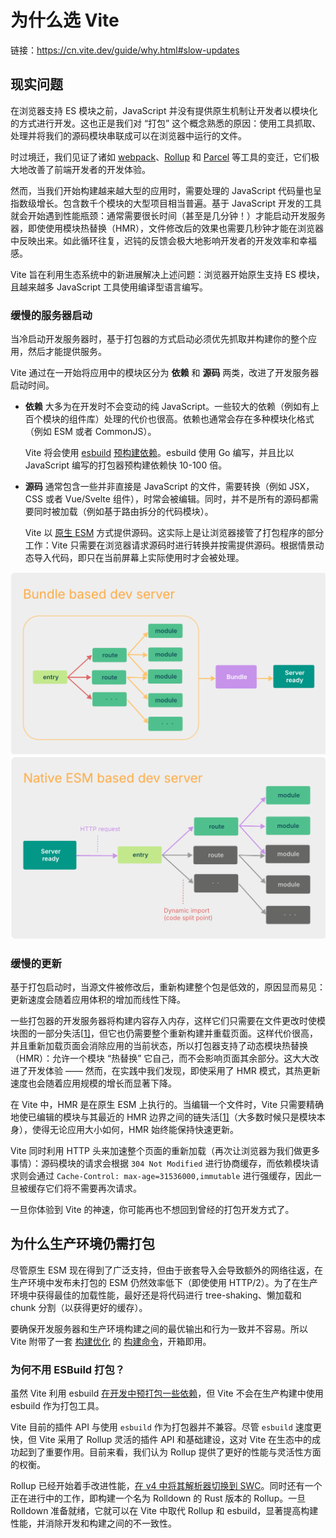 # 为什么选 Vite

链接：https://cn.vite.dev/guide/why.html#slow-updates

## 现实问题

在浏览器支持 ES 模块之前，JavaScript 并没有提供原生机制让开发者以模块化的方式进行开发。这也正是我们对 “打包” 这个概念熟悉的原因：使用工具抓取、处理并将我们的源码模块串联成可以在浏览器中运行的文件。

时过境迁，我们见证了诸如 [webpack](https://webpack.js.org/)、[Rollup](https://rollupjs.org/) 和 [Parcel](https://parceljs.org/) 等工具的变迁，它们极大地改善了前端开发者的开发体验。

然而，当我们开始构建越来越大型的应用时，需要处理的 JavaScript 代码量也呈指数级增长。包含数千个模块的大型项目相当普遍。基于 JavaScript 开发的工具就会开始遇到性能瓶颈：通常需要很长时间（甚至是几分钟！）才能启动开发服务器，即使使用模块热替换（HMR），文件修改后的效果也需要几秒钟才能在浏览器中反映出来。如此循环往复，迟钝的反馈会极大地影响开发者的开发效率和幸福感。

Vite 旨在利用生态系统中的新进展解决上述问题：浏览器开始原生支持 ES 模块，且越来越多 JavaScript 工具使用编译型语言编写。

### 缓慢的服务器启动

当冷启动开发服务器时，基于打包器的方式启动必须优先抓取并构建你的整个应用，然后才能提供服务。

Vite 通过在一开始将应用中的模块区分为 **依赖** 和 **源码** 两类，改进了开发服务器启动时间。

- **依赖** 大多为在开发时不会变动的纯 JavaScript。一些较大的依赖（例如有上百个模块的组件库）处理的代价也很高。依赖也通常会存在多种模块化格式（例如 ESM 或者 CommonJS）。

  Vite 将会使用 [esbuild](https://esbuild.github.io/) [预构建依赖](https://cn.vite.dev/guide/dep-pre-bundling.html)。esbuild 使用 Go 编写，并且比以 JavaScript 编写的打包器预构建依赖快 10-100 倍。

- **源码** 通常包含一些并非直接是 JavaScript 的文件，需要转换（例如 JSX，CSS 或者 Vue/Svelte 组件），时常会被编辑。同时，并不是所有的源码都需要同时被加载（例如基于路由拆分的代码模块）。

  Vite 以 [原生 ESM](https://developer.mozilla.org/en-US/docs/Web/JavaScript/Guide/Modules) 方式提供源码。这实际上是让浏览器接管了打包程序的部分工作：Vite 只需要在浏览器请求源码时进行转换并按需提供源码。根据情景动态导入代码，即只在当前屏幕上实际使用时才会被处理。

<img src="./assets/image-20241230150619226.png" alt="image-20241230150619226" style="zoom:50%;" />

<img src="./assets/image-20241230150630624.png" alt="image-20241230150630624" style="zoom:50%;" />

### 缓慢的更新

基于打包启动时，当源文件被修改后，重新构建整个包是低效的，原因显而易见：更新速度会随着应用体积的增加而线性下降。

一些打包器的开发服务器将构建内容存入内存，这样它们只需要在文件更改时使模块图的一部分失活[[1\]](https://cn.vite.dev/guide/why.html#footnote-1)，但它也仍需要整个重新构建并重载页面。这样代价很高，并且重新加载页面会消除应用的当前状态，所以打包器支持了动态模块热替换（HMR）：允许一个模块 “热替换” 它自己，而不会影响页面其余部分。这大大改进了开发体验 —— 然而，在实践中我们发现，即使采用了 HMR 模式，其热更新速度也会随着应用规模的增长而显著下降。

在 Vite 中，HMR 是在原生 ESM 上执行的。当编辑一个文件时，Vite 只需要精确地使已编辑的模块与其最近的 HMR 边界之间的链失活[[1\]](https://cn.vite.dev/guide/why.html#footnote-1)（大多数时候只是模块本身），使得无论应用大小如何，HMR 始终能保持快速更新。

Vite 同时利用 HTTP 头来加速整个页面的重新加载（再次让浏览器为我们做更多事情）：源码模块的请求会根据 `304 Not Modified` 进行协商缓存，而依赖模块请求则会通过 `Cache-Control: max-age=31536000,immutable` 进行强缓存，因此一旦被缓存它们将不需要再次请求。

一旦你体验到 Vite 的神速，你可能再也不想回到曾经的打包开发方式了。

## 为什么生产环境仍需打包

尽管原生 ESM 现在得到了广泛支持，但由于嵌套导入会导致额外的网络往返，在生产环境中发布未打包的 ESM 仍然效率低下（即使使用 HTTP/2）。为了在生产环境中获得最佳的加载性能，最好还是将代码进行 tree-shaking、懒加载和 chunk 分割（以获得更好的缓存）。

要确保开发服务器和生产环境构建之间的最优输出和行为一致并不容易。所以 Vite 附带了一套 [构建优化](https://cn.vite.dev/guide/features.html#build-optimizations) 的 [构建命令](https://cn.vite.dev/guide/build.html)，开箱即用。

### 为何不用 ESBuild 打包？

虽然 Vite 利用 esbuild [在开发中预打包一些依赖](https://cn.vite.dev/guide/dep-pre-bundling.html)，但 Vite 不会在生产构建中使用 esbuild 作为打包工具。

Vite 目前的插件 API 与使用 `esbuild` 作为打包器并不兼容。尽管 `esbuild` 速度更快，但 Vite 采用了 Rollup 灵活的插件 API 和基础建设，这对 Vite 在生态中的成功起到了重要作用。目前来看，我们认为 Rollup 提供了更好的性能与灵活性方面的权衡。

Rollup 已经开始着手改进性能，[在 v4 中将其解析器切换到 SWC](https://github.com/rollup/rollup/pull/5073)。同时还有一个正在进行中的工作，即构建一个名为 Rolldown 的 Rust 版本的 Rollup。一旦 Rolldown 准备就绪，它就可以在 Vite 中取代 Rollup 和 esbuild，显著提高构建性能，并消除开发和构建之间的不一致性。